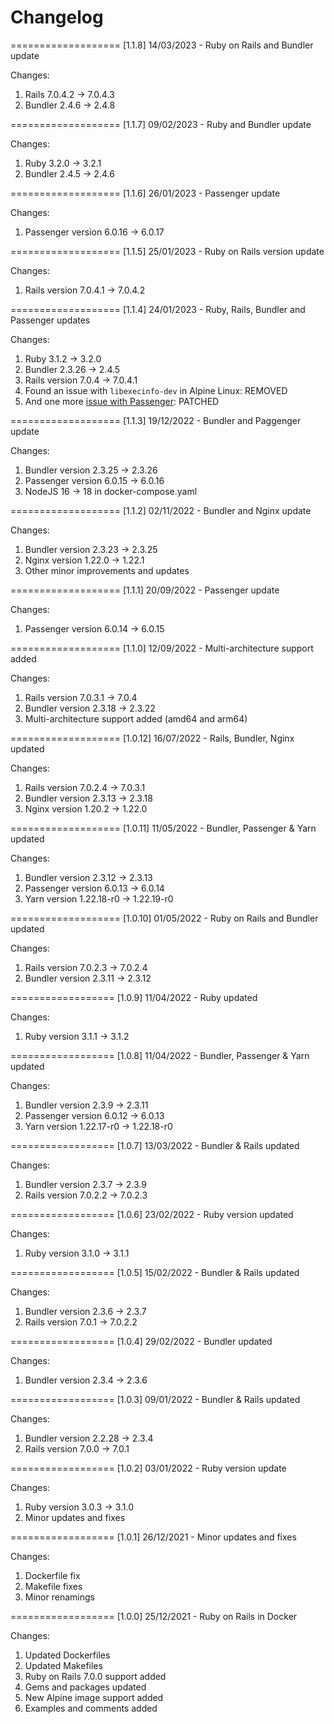 
# Changelog

===================
[1.1.8] 14/03/2023 - Ruby on Rails and Bundler update

Changes:
1. Rails 7.0.4.2 -> 7.0.4.3
2. Bundler 2.4.6 -> 2.4.8

===================
[1.1.7] 09/02/2023 - Ruby and Bundler update

Changes:
1. Ruby 3.2.0 -> 3.2.1
2. Bundler 2.4.5 -> 2.4.6

===================
[1.1.6] 26/01/2023 - Passenger update

Changes:
1. Passenger version 6.0.16 -> 6.0.17

===================
[1.1.5] 25/01/2023 - Ruby on Rails version update

Changes:
1. Rails version 7.0.4.1 -> 7.0.4.2

===================
[1.1.4] 24/01/2023 - Ruby, Rails, Bundler and Passenger updates

Changes:
1. Ruby 3.1.2 -> 3.2.0
2. Bundler 2.3.26 -> 2.4.5
3. Rails version 7.0.4 -> 7.0.4.1
4. Found an issue with `libexecinfo-dev` in Alpine Linux: REMOVED
5. And one more [issue with Passenger](https://github.com/phusion/passenger/issues/2464): PATCHED

===================
[1.1.3] 19/12/2022 - Bundler and Paggenger update

Changes:
1. Bundler version 2.3.25 -> 2.3.26
2. Passenger version 6.0.15 -> 6.0.16
3. NodeJS 16 -> 18 in docker-compose.yaml

===================
[1.1.2] 02/11/2022 - Bundler and Nginx update

Changes:
1. Bundler version 2.3.23 -> 2.3.25
2. Nginx version 1.22.0 -> 1.22.1
3. Other minor improvements and updates

===================
[1.1.1] 20/09/2022 - Passenger update

Changes:
1. Passenger version 6.0.14 -> 6.0.15

===================
[1.1.0] 12/09/2022 - Multi-architecture support added

Changes:
1. Rails version 7.0.3.1 -> 7.0.4
2. Bundler version 2.3.18 -> 2.3.22
3. Multi-architecture support added (amd64 and arm64)

===================
[1.0.12] 16/07/2022 - Rails, Bundler, Nginx updated

Changes:
1. Rails version 7.0.2.4 -> 7.0.3.1
2. Bundler version 2.3.13 -> 2.3.18
3. Nginx version 1.20.2 -> 1.22.0

===================
[1.0.11] 11/05/2022 - Bundler, Passenger & Yarn updated

Changes:
1. Bundler version 2.3.12 -> 2.3.13
2. Passenger version 6.0.13 -> 6.0.14
3. Yarn version 1.22.18-r0 -> 1.22.19-r0

===================
[1.0.10] 01/05/2022 - Ruby on Rails and Bundler updated

Changes:
1. Rails version 7.0.2.3 -> 7.0.2.4
2. Bundler version 2.3.11 -> 2.3.12

==================
[1.0.9] 11/04/2022 - Ruby updated

Changes:
1. Ruby version 3.1.1 -> 3.1.2

==================
[1.0.8] 11/04/2022 - Bundler, Passenger & Yarn updated

Changes:
1. Bundler version 2.3.9 -> 2.3.11
2. Passenger version 6.0.12 -> 6.0.13
3. Yarn version 1.22.17-r0 -> 1.22.18-r0

==================
[1.0.7] 13/03/2022 - Bundler & Rails updated

Changes:
1. Bundler version 2.3.7 -> 2.3.9
2. Rails version 7.0.2.2 -> 7.0.2.3

==================
[1.0.6] 23/02/2022 - Ruby version updated

Changes:
1. Ruby version 3.1.0 -> 3.1.1

==================
[1.0.5] 15/02/2022 - Bundler & Rails updated

Changes:
1. Bundler version 2.3.6 -> 2.3.7
2. Rails version 7.0.1 -> 7.0.2.2

==================
[1.0.4] 29/02/2022 - Bundler updated

Changes:
1. Bundler version 2.3.4 -> 2.3.6

==================
[1.0.3] 09/01/2022 - Bundler & Rails updated

Changes:
1. Bundler version 2.2.28 -> 2.3.4
2. Rails version 7.0.0 -> 7.0.1

==================
[1.0.2] 03/01/2022 - Ruby version update

Changes:
1. Ruby version 3.0.3 -> 3.1.0
2. Minor updates and fixes

==================
[1.0.1] 26/12/2021 - Minor updates and fixes

Changes:
1. Dockerfile fix
2. Makefile fixes
3. Minor renamings

==================
[1.0.0] 25/12/2021 - Ruby on Rails in Docker

Changes:
1. Updated Dockerfiles
2. Updated Makefiles
3. Ruby on Rails 7.0.0 support added
4. Gems and packages updated
5. New Alpine image support added
6. Examples and comments added
